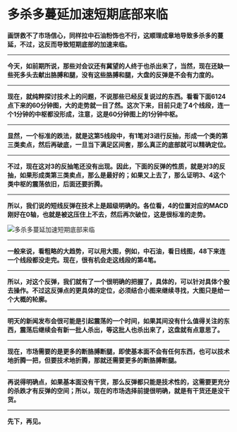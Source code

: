多杀多蔓延加速短期底部来临
====



**画饼救不了市场信心，同样拉中石油粉饰也不行，这顺理成章地导致多杀多的蔓延，不过，这反而导致短期底部的加速来临。**

** **

**今天，如前期所说，那些对会议还有冀望的人终于也杀出来了，当然，现在还缺一些死多头去献出胳膊和腿，没有这些胳膊和腿，大盘的反弹是不会有力度的。**

** **

**现在，就纯粹探讨技术上的问题，不说那些已经反复说过的东西。看看下面6124点下来的60分钟图，大的走势就一目了然。这次下来，目前只走了4个线段，连一个1分钟的中枢都没形成，注意，这是60分钟图上的1分钟中枢。**

** **

**显然，一个标准的跌法，就是这第5线段中，有1笔对3进行反抽，形成一个类的第三类卖点，然后再破底，一旦当下满足区间套，那么真正的底部就可以精确定位。**

** **

**不过，现在这对3的反抽笔还没有出现。因此，下面的反弹的性质，就是对3的反抽，如果形成类第三类卖点，那么是最好的；如果又上去了，那么证明3、4这个类中枢的震荡依旧，后面还要折腾。**

** **

**所以，我们说的短线反弹在技术上是超级明确的。各位看，4的位置对应的MACD刚好在0轴，也就是被这压住上不去，然后再次破位，这是很标准的走势。**

![多杀多蔓延加速短期底部来临](http://simg.sinajs.cn/blog7style/images/common/sg_trans.gif)

** **

**一般来说，看粗略的大趋势，可以用大图，例如，中石油，看日线图，48下来连一个线段都没走完。现在，很有机会走这线段的第4笔。**

** **

**所以，对这个反弹，我们就有了一个很明确的把握了，具体的，可以针对具体个股去操作。不过这反弹点的更具体的定位，必须结合小图来继续寻找，大图只是给一个大概的轮廓。**

** **

**明天的新闻发布会很可能是引起震荡的一个时间，如果其间没有什么值得关注的东西，震荡后继续会有新一批人杀出，等这批人也杀出来了，这盘就有点意思了。**

** **

**现在，市场需要的是更多的断胳膊断腿，即使基本面不会有任何东西，也可以技术地折腾一把，但要技术地折腾，那就还需要更多的断胳膊断腿。**

** **

**再说得明确点，如果基本面没有干货，那么反弹都只能是技术性的，这需要更充分的杀跌才有反弹的空间；所以，现在的市场选择前提很明确，就是有干货还是没干货。**

** **

**先下，再见。**

